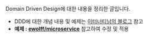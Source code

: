 Domain Driven Design에 대한 내용을 정리한 글입니다. 

- DDD에 대한 개념 내용 및 예제는 [이터너티님의 블로그](http://egloos.zum.com/aeternum/v/1105776) 참고
- **예제 :  [ewolff/microservice](https://github.com/ewolff/microservice)** 참고하여 수정 및 적용